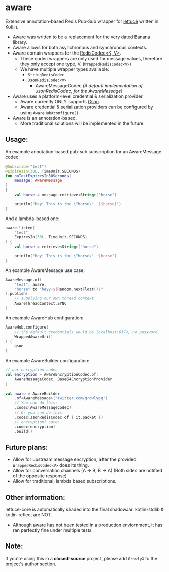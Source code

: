 # aware
Extensive annotation-based Redis Pub-Sub wrapper for [lettuce](https://lettuce.io) written in Kotlin.
 - Aware was written to be a replacement for the very dated [Banana](https://github.com/growlyx/banana) library.
 - Aware allows for both asynchronous and synchronous contexts.
 - Aware contain wrappers for the [RedisCodec<K, V>](https://lettuce.io/core/release/api/io/lettuce/core/codec/RedisCodec.html).
   * These codec wrappers are only used for message values, therefore they only accept one type, V. (`WrappedRedisCodec<V>`)
   * We have multiple wrapper types available:
     - `StringRedisCodec`
     - `JsonRedisCodec<V>`
       * AwareMessageCodec *(A default implementation of JsonRedisCodec, for the AwareMessage)*
 - Aware uses a platform-level credential & serialization provider.
   * Aware currently ONLY supports [Gson](https://github.com/google/gson).
   * Aware credential & serialization providers can be configured by using `AwareHub#configure()`
 - Aware is an annotation-based.
   * More traditional solutions will be implemented in the future.

## Usage:
An example annotation-based pub-sub subscription for an AwareMessage codec:
```kt
@Subscribe("test")
@ExpiresIn(30L, TimeUnit.SECONDS)
fun onTestExpiresIn30Seconds(
    message: AwareMessage
)
{
    val horse = message.retrieve<String>("horse")

    println("Hey! This is the \"horse\". ($horse)")
}
```

And a lambda-based one:
```kt
aware.listen(
    "test",
    ExpiresIn(30L, TimeUnit.SECONDS)
) {
    val horse = retrieve<String>("horse")

    println("Hey! This is the \"horse\". $horse")
}
```

An example AwareMessage use case:
```kt
AwareMessage.of(
    "test", aware,
    "horse" to "heyy-${Random.nextFloat()}"
).publish(
    // supplying our own thread context
    AwareThreadContext.SYNC
)
```

An example AwareHub configuration:
```kt
AwareHub.configure(
    // the default credentials would be localhost:6379, no password.
    WrappedAwareUri() 
) {
    gson
}
```

An example AwareBuilder configuration:
```kt
// our encryption codec
val encryption = AwareEncryptionCodec.of(
    AwareMessageCodec, Base64EncryptionProvider
)
    
val aware = AwareBuilder
    .of<AwareMessage>("twitter.com/growlygg")
    // You can do this:
    .codec(AwareMessageCodec)
    // Or you can do this:
    .codec(JsonRedisCodec.of { it.packet })
    // encryption? sure!
    .codec(encryption)
    .build()
```

## Future plans:
 - Allow for upstream message encryption, after the provided `WrappedRedisCodec<V>` does its thing.
 - Allow for conversation channels (A -> B, B -> A) (Both sides are notified of the opposite response)
 - Allow for traditional, lambda based subscriptions.
 
## Other information:
lettuce-core is automatically shaded into the final shadowJar. kotlin-stdlib & kotlin-reflect are NOT.
 - Although aware has not been tested in a production enviornment, it has ran perfectly fine under multiple tests.

## Note:
If you're using this in a **closed-source** project, please add `GrowlyX` to the project's author section.
